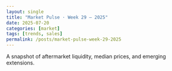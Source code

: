 ```yaml
---
layout: single
title: "Market Pulse · Week 29 – 2025"
date: 2025-07-20
categories: [market]
tags: [trends, sales]
permalink: /posts/market-pulse-week-29-2025
---
```


A snapshot of aftermarket liquidity, median prices, and emerging extensions.
